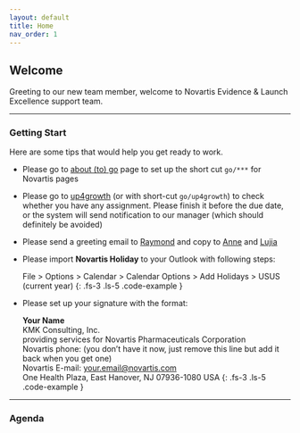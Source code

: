 ```yaml
---
layout: default
title: Home
nav_order: 1
---
```


## Welcome
Greeting to our new team member, welcome to Novartis Evidence & Launch Excellence support team.

---
### Getting Start
Here are some tips that would help you get ready to work.

- Please go to  [about (to) go](https://go/:about/#edit)  page to set up the short cut `go/***` for Novartis pages  
- Please go to  [up4growth](https://novartis.csod.com/ui/lms-learner-home/home?utm_source=Welcome_Page&utm_medium=tile&utm_campaign=Learner_Home)  (or with short-cut `go/up4growth`) to check whether you have any assignment. Please finish it before the due date, or the system will send notification to our manager (which should definitely be avoided)  
- Please send a greeting email to  [Raymond](raymond.przybysz@novartis.com)  and copy to  [Anne](yen-hua.chen@novartis.com)  and  [Lujia](lujia.zhou@novartis.com)  
- Please import **Novartis Holiday** to your Outlook with following steps:

  File > Options > Calendar > Calendar Options > Add Holidays > USUS (current year)
  {: .fs-3 .ls-5 .code-example }
  
- Please set up your signature with the format:


  **Your Name** <br/>KMK Consulting, Inc.<br/>providing services for Novartis Pharmaceuticals Corporation<br/>Novartis phone: (you don’t have it now, just remove this line but add it back when you get one)<br/>Novartis E-mail: your.email@novartis.com<br/>One Health Plaza, East Hanover, NJ 07936-1080 USA
  {: .fs-3 .ls-5 .code-example }

---

### Agenda
